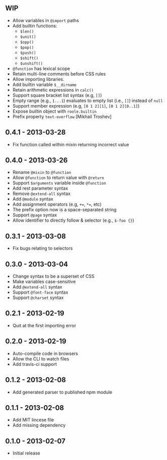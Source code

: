## WIP

- Allow variables in `@import` paths
- Add builtin functions:
	- `$len()`
	- `$unit()`
	- `$opp()`
	- `$pop()`
	- `$push()`
	- `$shift()`
	- `$unshift()`
- `@function` has lexical scope
- Retain multi-line comments before CSS rules
- Allow importing libraries.
- Add builtin variable `$__dirname`
- Retain arithmetic expressions in `calc()`
- Support square bracket list syntax (e.g, `[]`)
- Empty range (e.g., `1...1`) evaluates to empty list (i.e., `[]`) instead of `null`
- Support member expression (e.g, `[0 1 2][1]`, `[0 1 2][0..1]`)
- Expose builtin object with `roole.builtin`
- Prefix property `text-overflow` [Mikhail Troshev]

## 0.4.1 - 2013-03-28

- Fix function called within mixin returning incorrect value

## 0.4.0 - 2013-03-26

- Rename `@mixin` to `@function`
- Allow `@function` to return value with `@return`
- Support `$arguments` variable inside `@function`
- Add rest parameter syntax
- Remove `@extend-all` syntax
- Add `@module` syntax
- Add assignment operators (e.g, `+=`, `*=`, etc)
- The prefix option now is a space-separated string
- Support `@page` syntax
- Allow identifier to directly follow & selector (e.g., `$-foo {}`)

## 0.3.1 - 2013-03-08

- Fix bugs relating to selectors

## 0.3.0 - 2013-03-04

- Change syntax to be a superset of CSS
- Make variables case-sensitive
- Add `@extend-all` syntax
- Support `@font-face` syntax
- Support `@charset` syntax

## 0.2.1 - 2013-02-19

- Quit at the first importing error

## 0.2.0 - 2013-02-19

- Auto-compile code in browsers
- Allow the CLI to watch files
- Add travis-ci support

## 0.1.2 - 2013-02-08

- Add generated parser to published npm module

## 0.1.1 - 2013-02-08

- Add MIT lincese file
- Add missing dependency

## 0.1.0 - 2013-02-07

- Initial release